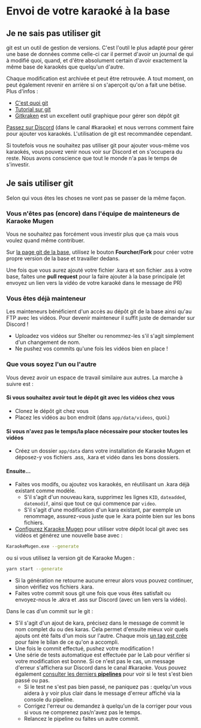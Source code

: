 # Envoi de votre karaoké à la base

## Je ne sais pas utiliser git

git est un outil de gestion de versions. C'est l'outil le plus adapté pour gérer une base de données comme celle-ci car il permet d'avoir un journal de qui à modifié quoi, quand, et d'être absolument certain d'avoir exactement la même base de karaokés que quelqu'un d'autre.

Chaque modification est archivée et peut être retrouvée. A tout moment, on peut également revenir en arrière si on s'aperçoit qu'on a fait une bétise. Plus d'infos :

- [C'est quoi git](http://putaindecode.io/fr/articles/git/)
- [Tutorial sur git](https://openclassrooms.com/courses/gerez-vos-codes-source-avec-git)
- [Gitkraken](http://www.gitkraken.com) est un excellent outil graphique pour gérer son dépôt git

[Passez sur Discord](https://discord.gg/a8dMYek) (dans le canal #karaoke) et nous verrons comment faire pour ajouter vos karaokés. L'utilisation de git est recommandée cependant.

Si toutefois vous ne souhaitez pas utiliser git pour ajouter vous-même vos karaokés, vous pouvez venir nous voir sur Discord et on s'occupera du reste. Nous avons conscience que tout le monde n'a pas le temps de s'investir.

## Je sais utiliser git

Selon qui vous êtes les choses ne vont pas se passer de la même façon.

### Vous n'êtes pas (encore) dans l'équipe de mainteneurs de Karaoke Mugen

Vous ne souhaitez pas forcément vous investir plus que ça mais vous voulez quand même contribuer.

Sur [la page git de la base](https://lab.shelter.moe/karaokemugen/karaokebase), utilisez le bouton **Fourcher/Fork** pour créer votre propre version de la base et travailler dedans.

Une fois que vous aurez ajouté votre fichier .kara et son fichier .ass à votre base, faites une **pull request** pour la faire ajouter à la base principale (et envoyez un lien vers la vidéo de votre karaoké dans le message de PR)

### Vous êtes déjà mainteneur

Les mainteneurs bénéficient d'un accès au dépôt git de la base ainsi qu'au FTP avec les vidéos. Pour devenir mainteneur il suffit juste de demander sur Discord !

- Uploadez vos vidéos sur Shelter ou renommez-les s'il s'agit simplement d'un changement de nom.
- Ne pushez vos commits qu'une fois les vidéos bien en place !

### Que vous soyez l'un ou l'autre

Vous devez avoir un espace de travail similaire aux autres. La marche à suivre est :

#### Si vous souhaitez avoir tout le dépôt git avec les vidéos chez vous

- Clonez le dépôt git chez vous
- Placez les vidéos au bon endroit (dans `app/data/videos`, quoi.)

#### Si vous n'avez pas le temps/la place nécessaire pour stocker toutes les vidéos

- Créez un dossier `app/data` dans votre installation de Karaoke Mugen et déposez-y vos fichiers .ass, .kara et vidéo dans les bons dossiers.

#### Ensuite...

- Faites vos modifs, ou ajoutez vos karaokés, en réutilisant un .kara déjà existant comme modèle.
  - S'il s'agit d'un nouveau kara, supprimez les lignes `KID`, `dateadded`, `datemodif`, ainsi que tout ce qui commence par `video`.
  - S'il s'agit d'une modification d'un kara existant, par exemple un renommage, assurez-vous juste que le .kara pointe bien sur les bons fichiers.
- [Configurez Karaoke Mugen](http://mugen.karaokes.moe/docs/user-guide/configuration/) pour utiliser votre dépôt local git avec ses vidéos et générez une nouvelle base avec :

```sh
KaraokeMugen.exe --generate
```

ou si vous utilisez la version git de Karaoke Mugen :

```sh
yarn start --generate
```

- Si la génération ne retourne aucune erreur alors vous pouvez continuer, sinon vérifiez vos fichiers .kara.
- Faites votre commit sous git une fois que vous êtes satisfait ou envoyez-nous le .akra et .ass sur Discord (avec un lien vers la vidéo).

Dans le cas d'un commit sur le git :

- S'il s'agit d'un ajout de kara, précisez dans le message de commit le nom complet du ou des karas. Cela permet d'ensuite mieux voir quels ajouts ont été faits d'un mois sur l'autre. Chaque mois [un tag est crée](https://lab.shelter.moe/karaokemugen/karaokebase/tags) pour faire le bilan de ce qu'on a accompli.
- Une fois le commit effectué, pushez votre modification !
- Une série de tests automatique est effectuée par le Lab pour vérifier si votre modification est bonne. Si ce n'est pas le cas, un message d'erreur s'affichera sur Discord dans le canal #karaoke. Vous pouvez également [consulter les derniers **pipelines**](https://lab.shelter.moe/karaokemugen/karaokebase/pipelines) pour voir si le test s'est bien passé ou pas.
  - Si le test ne s'est pas bien passé, ne paniquez pas : quelqu'un vous aidera à y voir plus clair dans le message d'erreur affiché via la console du pipeline.
  - Corrigez l'erreur ou demandez à quelqu'un de la corriger pour vous si vous ne comprenez pas/n'avez pas le temps.
  - Relancez le pipeline ou faites un autre commit.
